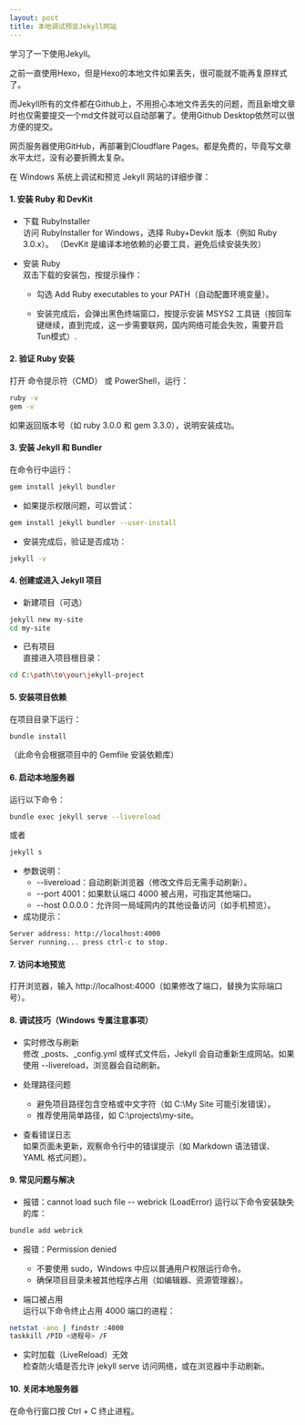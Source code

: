 ```yaml
---
layout: post
title: 本地调试预览Jekyll网站
---
```


学习了一下使用Jekyll。

之前一直使用Hexo，但是Hexo的本地文件如果丢失，很可能就不能再复原样式了。

而Jekyll所有的文件都在Github上，不用担心本地文件丢失的问题，而且新增文章时也仅需要提交一个md文件就可以自动部署了。使用Github Desktop依然可以很方便的提交。

网页服务器使用GitHub，再部署到Cloudflare Pages。都是免费的，毕竟写文章水平太烂，没有必要折腾太复杂。

在 Windows 系统上调试和预览 Jekyll 网站的详细步骤：

#### 1. 安装 Ruby 和 DevKit  

- 下载 RubyInstaller  
 访问 RubyInstaller for Windows，选择 Ruby+Devkit 版本（例如 Ruby 3.0.x）。
（DevKit 是编译本地依赖的必要工具，避免后续安装失败）

- 安装 Ruby  
双击下载的安装包，按提示操作：

    - 勾选 Add Ruby executables to your PATH（自动配置环境变量）。

    - 安装完成后，会弹出黑色终端窗口，按提示安装 MSYS2 工具链（按回车键继续，直到完成，这一步需要联网，国内网络可能会失败，需要开启Tun模式）.  

#### 2. 验证 Ruby 安装
打开 命令提示符（CMD） 或 PowerShell，运行：
```bash
ruby -v
gem -v
```
如果返回版本号（如 ruby 3.0.0 和 gem 3.3.0），说明安装成功。

#### 3. 安装 Jekyll 和 Bundler
在命令行中运行：
```bash
gem install jekyll bundler
```
- 如果提示权限问题，可以尝试：
```bash
gem install jekyll bundler --user-install
```
- 安装完成后，验证是否成功：
```bash
jekyll -v
```

#### 4. 创建或进入 Jekyll 项目
- 新建项目（可选）
```bash
jekyll new my-site
cd my-site
```
- 已有项目  
直接进入项目根目录：
```bash
cd C:\path\to\your\jekyll-project
```

#### 5. 安装项目依赖  
在项目目录下运行：
```bash
bundle install
```
（此命令会根据项目中的 Gemfile 安装依赖库）

#### 6. 启动本地服务器
运行以下命令：
```bash
bundle exec jekyll serve --livereload
```
或者
```bash
jekyll s
```
- 参数说明：
    - --livereload：自动刷新浏览器（修改文件后无需手动刷新）。
    - --port 4001：如果默认端口 4000 被占用，可指定其他端口。
    - --host 0.0.0.0：允许同一局域网内的其他设备访问（如手机预览）。
- 成功提示：
```bash
Server address: http://localhost:4000
Server running... press ctrl-c to stop.
```

#### 7. 访问本地预览
打开浏览器，输入 http://localhost:4000（如果修改了端口，替换为实际端口号）。

#### 8. 调试技巧（Windows 专属注意事项）

- 实时修改与刷新  
修改 _posts、_config.yml 或样式文件后，Jekyll 会自动重新生成网站。如果使用 --livereload，浏览器会自动刷新。

- 处理路径问题
    - 避免项目路径包含空格或中文字符（如 C:\My Site 可能引发错误）。
    - 推荐使用简单路径，如 C:\projects\my-site。

- 查看错误日志  
如果页面未更新，观察命令行中的错误提示（如 Markdown 语法错误、YAML 格式问题）。


#### 9. 常见问题与解决

- 报错：cannot load such file -- webrick (LoadError)
运行以下命令安装缺失的库：
```bash
bundle add webrick
```

- 报错：Permission denied
    - 不要使用 sudo，Windows 中应以普通用户权限运行命令。
    - 确保项目目录未被其他程序占用（如编辑器、资源管理器）。

- 端口被占用  
运行以下命令终止占用 4000 端口的进程：
```bash
netstat -ano | findstr :4000
taskkill /PID <进程号> /F
```  

- 实时加载（LiveReload）无效  
检查防火墙是否允许 jekyll serve 访问网络，或在浏览器中手动刷新。

#### 10. 关闭本地服务器  
在命令行窗口按 Ctrl + C 终止进程。